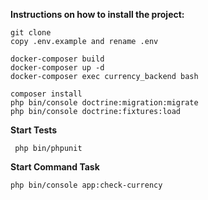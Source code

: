 
**Instructions on how to install the project:**

```
git clone 
copy .env.example and rename .env

docker-composer build
docker-composer up -d
docker-composer exec currency_backend bash

composer install
php bin/console doctrine:migration:migrate
php bin/console doctrine:fixtures:load
```

**Start Tests**

```
 php bin/phpunit
```

**Start Command Task**

```
php bin/console app:check-currency
```
